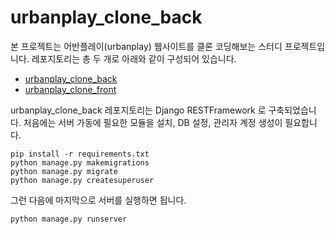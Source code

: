 # urbanplay_clone_back

본 프로젝트는 어반플레이(urbanplay) 웹사이트를 클론 코딩해보는 스터디 프로젝트입니다. 레포지토리는 총 두 개로 아래와 같이 구성되어 있습니다.

* [urbanplay_clone_back](https://github.com/theGreatEnds/urbanplay_clone_back)
* [urbanplay_clone_front](https://github.com/theGreatEnds/urbanplay_clone_front)

urbanplay_clone_back 레포지토리는 Django RESTFramework 로 구축되었습니다. 
처음에는 서버 가동에 필요한 모듈을 설치, DB 설정, 관리자 계정 생성이 필요합니다.

    pip install -r requirements.txt
    python manage.py makemigrations
    python manage.py migrate
    python manage.py createsuperuser
    
그런 다음에 마지막으로 서버를 실행하면 됩니다.

    python manage.py runserver

